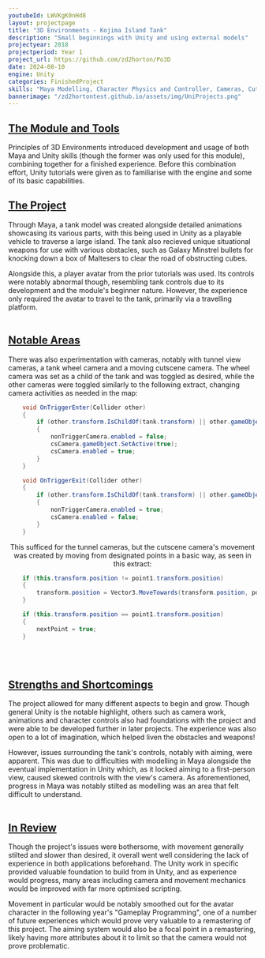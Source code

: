 ```yaml
---
youtubeId: LWVKgK0nHd8
layout: projectpage
title: "3D Environments - Kojima Island Tank"
description: "Small beginnings with Unity and using external models"
projectyear: 2018
projectperiod: Year 1
project_url: https://github.com/zd2horton/Po3D
date: 2024-08-10
engine: Unity
categories: FinishedProject
skills: "Maya Modelling, Character Physics and Controller, Cameras, Cutscenes and Toggling"
bannerimage: "/zd2hortontest.github.io/assets/img/UniProjects.png"
---
```

<p style="text-align: center;">
<h2><ins>The Module and Tools</ins></h2>
Principles of 3D Environments introduced development and usage of both Maya and Unity skills (though the former was only used for this module), combining together for a finished experience. Before this combination effort, Unity tutorials were given as to familiarise with the engine and some of its basic capabilities.<br>


<h2><ins>The Project</ins></h2>
Through Maya, a tank model was created alongside detailed animations showcasing its various parts, with this being used in Unity as a playable vehicle to traverse a large island. The tank also recieved unique situational weapons for use with various obstacles, such as Galaxy Minstrel bullets for knocking down a box of Maltesers to clear the road of obstructing cubes.<br>

Alongside this, a player avatar from the prior tutorials was used. Its controls were notably abnormal though, resembling tank controls due to its development and the module's beginner nature. However, the experience only required the avatar to travel to the tank, primarily via a travelling platform.<br><br>


<h2><ins>Notable Areas</ins></h2>
There was also experimentation with cameras, notably with tunnel view cameras, a tank wheel camera and a moving cutscene camera. The wheel camera was set as a child of the tank and was toggled as desired, while the other cameras were toggled similarly to the following extract, changing camera activities as needed in the map:</p>

```cs
    void OnTriggerEnter(Collider other)
    {
        if (other.transform.IsChildOf(tank.transform) || other.gameObject == ethan)
        {
            nonTriggerCamera.enabled = false;
            csCamera.gameObject.SetActive(true);
            csCamera.enabled = true;
        }
    }

    void OnTriggerExit(Collider other)
    {
        if (other.transform.IsChildOf(tank.transform) || other.gameObject == ethan)
        {
            nonTriggerCamera.enabled = true;
            csCamera.enabled = false;
        }
    }
```

<p style="text-align: center;">
This sufficed for the tunnel cameras, but the cutscene camera's movement was created by moving from designated points in a basic way, as seen in this extract:</p>

```cs
	if (this.transform.position != point1.transform.position)
	{
		transform.position = Vector3.MoveTowards(transform.position, point1.transform.position, (Time.deltaTime * speed * 2.5f));
	}

	if (this.transform.position == point1.transform.position)
	{
		nextPoint = true;
	}
```
<br><br>

<p style="text-align: center;">
<h2><ins>Strengths and Shortcomings</ins></h2>
The project allowed for many different aspects to begin and grow. Though general Unity is the notable highlight, others such as camera work, animations and character controls also had foundations with the project and were able to be developed further in later projects. The experience was also open to a lot of imagination, which helped liven the obstacles and weapons!<br>

However, issues surrounding the tank's controls, notably with aiming, were apparent. This was due to difficulties with modelling in Maya alongside the eventual implementation in Unity which, as it locked aiming to a first-person view, caused skewed controls with the view's camera. As aforementioned, progress in Maya was notably stilted as modelling was an area that felt difficult to understand.<br><br>


<h2><ins>In Review</ins></h2>
Though the project's issues were bothersome, with movement generally stilted and slower than desired, it overall went well considering the lack of experience in both applications beforehand. The Unity work in specific provided valuable foundation to build from in Unity, and as experience would progress, many areas including camera and movement mechanics would be improved with far more optimised scripting.<br>

Movement in particular would be notably smoothed out for the avatar character in the following year's "Gameplay Programming", one of a number of future experiences which would prove very valuable to a remastering of this project. The aiming system would also be a focal point in a remastering, likely having more attributes about it to limit so that the camera would not prove problematic.</p>
